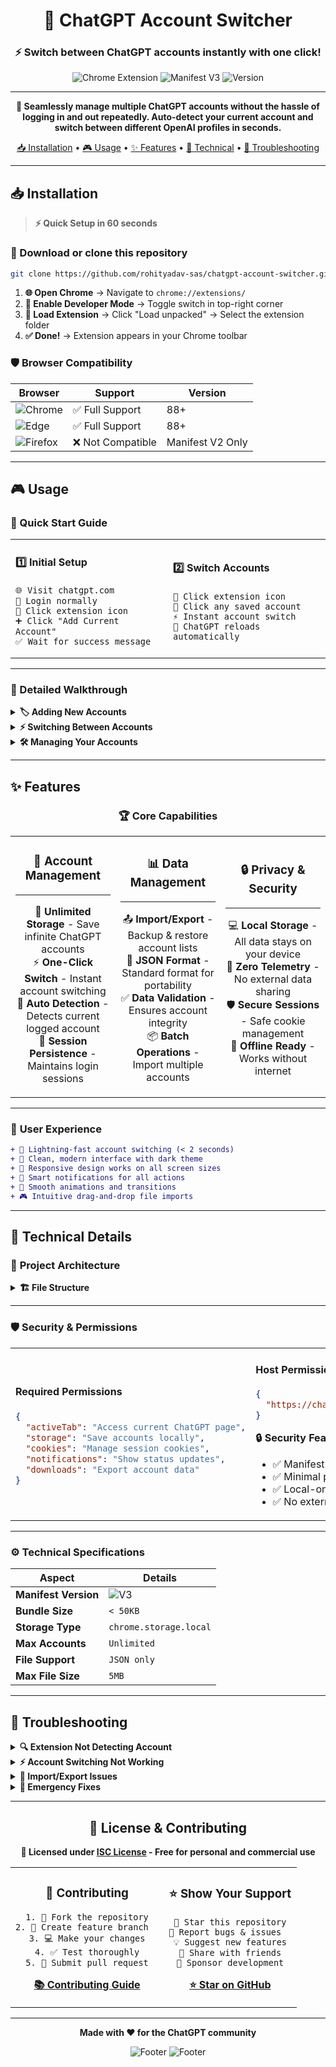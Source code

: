 <div align="center">

# 🚀 ChatGPT Account Switcher

### ⚡ Switch between ChatGPT accounts instantly with one click!

<img src="https://img.shields.io/badge/Chrome-Extension-4285F4?style=for-the-badge&logo=googlechrome&logoColor=white" alt="Chrome Extension">
<img src="https://img.shields.io/badge/Manifest-V3-FF6B35?style=for-the-badge" alt="Manifest V3">
<img src="https://img.shields.io/badge/Version-2.0.0-00D9FF?style=for-the-badge" alt="Version">

---

**🎯 Seamlessly manage multiple ChatGPT accounts without the hassle of logging in and out repeatedly. Auto-detect your current account and switch between different OpenAI profiles in seconds.**

[📥 Installation](#-installation) • [🎮 Usage](#-usage) • [✨ Features](#-features) • [🔧 Technical](#-technical-details) • [🐛 Troubleshooting](#-troubleshooting)

</div>

---

## 📥 Installation

> **⚡ Quick Setup in 60 seconds**

### 🎯 Download or clone this repository
```bash
git clone https://github.com/rohityadav-sas/chatgpt-account-switcher.git
```

1. **🌐 Open Chrome** → Navigate to `chrome://extensions/`
2. **🔧 Enable Developer Mode** → Toggle switch in top-right corner  
3. **📁 Load Extension** → Click "Load unpacked" → Select the extension folder
4. **✅ Done!** → Extension appears in your Chrome toolbar

### 🛡️ Browser Compatibility

| Browser | Support | Version |
|---------|---------|---------|
| ![Chrome](https://img.shields.io/badge/-Chrome-4285F4?style=flat&logo=googlechrome&logoColor=white) | ✅ Full Support | 88+ |
| ![Edge](https://img.shields.io/badge/-Edge-0078D4?style=flat&logo=microsoftedge&logoColor=white) | ✅ Full Support | 88+ |
| ![Firefox](https://img.shields.io/badge/-Firefox-FF7139?style=flat&logo=firefox&logoColor=white) | ❌ Not Compatible | Manifest V2 Only |

---

## 🎮 Usage

### 🚀 Quick Start Guide

<table>
<tr>
<td width="50%">

#### 1️⃣ **Initial Setup**
```
🌐 Visit chatgpt.com
🔐 Login normally  
🔌 Click extension icon
➕ Click "Add Current Account"
✅ Wait for success message
```

</td>
<td width="50%">

#### 2️⃣ **Switch Accounts**
```  
🔌 Click extension icon
👤 Click any saved account
⚡ Instant account switch
🎉 ChatGPT reloads automatically
```

</td>
</tr>
</table>

---

### 📝 Detailed Walkthrough

<details>
<summary><strong>🏷️ Adding New Accounts</strong></summary>

1. **🌐 Navigate to ChatGPT** → Visit `chatgpt.com` and log in normally
2. **🔌 Open Extension** → Click the extension icon in Chrome toolbar  
3. **➕ Add Account** → Click "Add Current Account" button
4. **✅ Confirmation** → Wait for "Account added successfully!" message
5. **🔄 Repeat** → Add as many accounts as needed

</details>

<details>
<summary><strong>⚡ Switching Between Accounts</strong></summary>

1. **🔌 Open Extension** → Click the extension icon in Chrome toolbar
2. **👤 Select Account** → Click on any saved account from the list
3. **⚡ Instant Switch** → ChatGPT automatically reloads with selected account
4. **✅ No Re-login** → No need to enter credentials again

</details>

<details>
<summary><strong>🛠️ Managing Your Accounts</strong></summary>

| Action | Icon | Description |
|--------|------|-------------|
| **Delete Account** | 🗑️ | Remove account from saved list |
| **Export Data** | 📤 | Backup your account list as JSON |
| **Import Data** | 📥 | Restore accounts from backup file |
| **Refresh List** | 🔄 | Reload and update account information |

</details>

---

## ✨ Features

<div align="center">

### 🏆 **Core Capabilities**

</div>

<table>
<tr>
<td width="33%" align="center">

### 👥 **Account Management**
---
🔐 **Unlimited Storage** - Save infinite ChatGPT accounts  
⚡ **One-Click Switch** - Instant account switching  
🤖 **Auto Detection** - Detects current logged account  
💾 **Session Persistence** - Maintains login sessions  

</td>
<td width="33%" align="center">

### 📊 **Data Management**  
---
📤 **Import/Export** - Backup & restore account lists  
📄 **JSON Format** - Standard format for portability  
✅ **Data Validation** - Ensures account integrity  
📦 **Batch Operations** - Import multiple accounts  

</td>
<td width="33%" align="center">

### 🔒 **Privacy & Security**
---
💻 **Local Storage** - All data stays on your device  
🚫 **Zero Telemetry** - No external data sharing  
🛡️ **Secure Sessions** - Safe cookie management  
🔌 **Offline Ready** - Works without internet  

</td>
</tr>
</table>

---

### 🎨 **User Experience**

```diff
+ 🚀 Lightning-fast account switching (< 2 seconds)
+ 🎯 Clean, modern interface with dark theme
+ 📱 Responsive design works on all screen sizes  
+ 🔔 Smart notifications for all actions
+ 💫 Smooth animations and transitions
+ 🎮 Intuitive drag-and-drop file imports
```

---

## 🔧 Technical Details

### 📁 **Project Architecture**

<details>
<summary><strong>🏗️ File Structure</strong></summary>

```
chatgpt-account-switcher/
├── 📄 manifest.json              # Extension configuration & permissions
├── 🌐 import.html                # Drag-and-drop import interface  
├── ⚙️ import.js                  # Import functionality & validation
├── 📁 background/
│   └── 🔧 background.js          # Service worker & cookie management
├── 📁 content/  
│   └── 🕵️ content.js             # ChatGPT account detection script
├── 📁 popup/
│   ├── 🎨 popup.html             # Main extension popup UI
│   ├── 💅 popup.css              # Modern dark theme styling
│   └── ⚡ popup.js               # Core functionality & event handlers
├── 📁 utils/
│   ├── 💾 storage.js             # Local storage operations
│   ├── 🍪 cookies.js             # Session cookie management
│   └── 🎯 ui.js                  # UI helpers & notifications
└── 📁 icons/
    ├── 🎨 icon16.png             # Extension icons (16x16)
    ├── 🎨 icon48.png             # (48x48)  
    ├── 🎨 icon64.png             # (64x64)
    └── 🎨 icon128.png            # (128x128)
```

</details>

---

### 🛡️ **Security & Permissions**

<table>
<tr>
<td width="50%">

#### **Required Permissions**
```json
{
  "activeTab": "Access current ChatGPT page",
  "storage": "Save accounts locally", 
  "cookies": "Manage session cookies",
  "notifications": "Show status updates",
  "downloads": "Export account data"
}
```

</td>
<td width="50%">

#### **Host Permissions**  
```json
{
  "https://chatgpt.com/*": "ChatGPT domain access"
}
```

**🔒 Security Features:**
- ✅ Manifest V3 compliance
- ✅ Minimal permission scope
- ✅ Local-only data storage
- ✅ No external API calls

</td>
</tr>
</table>

---

### ⚙️ **Technical Specifications**

| Aspect | Details |
|--------|---------|
| **Manifest Version** | ![V3](https://img.shields.io/badge/V3-Latest-brightgreen) |
| **Bundle Size** | `< 50KB` |
| **Storage Type** | `chrome.storage.local` |
| **Max Accounts** | `Unlimited` |
| **File Support** | `JSON only` |
| **Max File Size** | `5MB` |

---

## 🐛 Troubleshooting

<details>
<summary><strong>🔍 Extension Not Detecting Account</strong></summary>

**Possible Solutions:**
```diff
+ ✅ Ensure you're logged into ChatGPT at chatgpt.com
+ ✅ Refresh the ChatGPT page and try again  
+ ✅ Verify you're on chatgpt.com (not other OpenAI sites)
+ ✅ Check if extension has proper permissions enabled
```

**Step-by-step fix:**
1. 🌐 Navigate to `chatgpt.com`
2. 🔐 Log in completely (don't just visit the page)
3. 🔄 Refresh the page once logged in
4. 🔌 Click extension icon and try "Add Current Account"

</details>

<details>
<summary><strong>⚡ Account Switching Not Working</strong></summary>

**Common Causes & Fixes:**
```diff
+ 🕐 Session expired → Log in manually and re-add account
+ 🍪 Corrupted cookies → Clear browser cookies for chatgpt.com  
+ 📡 Network issues → Check internet connection
+ 🔄 Cache problems → Hard refresh (Ctrl+F5) ChatGPT page
```

**Advanced Solutions:**
1. **Clear Extension Data:** Remove and re-add problematic accounts
2. **Browser Cache:** Clear all browsing data for chatgpt.com
3. **Extension Reset:** Disable and re-enable the extension

</details>

<details>
<summary><strong>📁 Import/Export Issues</strong></summary>

**File Requirements:**
```json
{
  "format": "JSON only",
  "max_size": "5MB", 
  "encoding": "UTF-8",
  "structure": "[{\"username\": \"email\", \"sessionToken\": \"token\"}]"
}
```

**Common Issues:**
- ❌ **Invalid Format:** Only `.json` files supported
- ❌ **File Too Large:** Must be under 5MB  
- ❌ **Corrupted Data:** Verify JSON structure is valid
- ❌ **Browser Restrictions:** Enable downloads in browser settings

</details>

<details>
<summary><strong>🚨 Emergency Fixes</strong></summary>

**Complete Reset (Nuclear Option):**
```bash
# 1. Remove extension from Chrome
# 2. Clear all chatgpt.com cookies and data
# 3. Restart browser
# 4. Reinstall extension
# 5. Start fresh with account setup
```

**Still Having Issues?** 
[🐛 Report a Bug](https://github.com/rohityadav-sas/chatgpt-account-switcher/issues/new?template=bug_report.md) • [💡 Feature Request](https://github.com/rohityadav-sas/chatgpt-account-switcher/issues/new?template=feature_request.md)

</details>

---

<div align="center">

## 📄 License & Contributing

**📜 Licensed under [ISC License](./LICENSE) - Free for personal and commercial use**

<table>
<tr>
<td align="center">

### 🤝 **Contributing**
```
1. 🍴 Fork the repository
2. 🌿 Create feature branch  
3. 💻 Make your changes
4. ✅ Test thoroughly
5. 🚀 Submit pull request
```

[**📚 Contributing Guide**](./CONTRIBUTING.md)

</td>
<td align="center">

### ⭐ **Show Your Support**
```
🌟 Star this repository
🐛 Report bugs & issues  
💡 Suggest new features
📢 Share with friends
💝 Sponsor development
```

[**⭐ Star on GitHub**](https://github.com/rohityadav-sas/chatgpt-account-switcher)

</td>
</tr>
</table>

---

**Made with ❤️ for the ChatGPT community**

![Footer](https://img.shields.io/badge/Built%20with-JavaScript-F7DF1E?style=for-the-badge&logo=javascript&logoColor=black)
![Footer](https://img.shields.io/badge/Powered%20by-Chrome%20Extensions-4285F4?style=for-the-badge&logo=googlechrome&logoColor=white)

</div>


